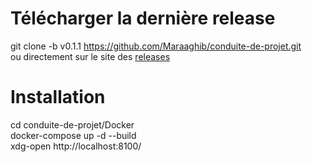 # Télécharger la dernière release
git clone -b v0.1.1 https://github.com/Maraaghib/conduite-de-projet.git</br>
ou directement sur le site des [releases](https://github.com/Maraaghib/conduite-de-projet/releases)

# Installation
cd conduite-de-projet/Docker</br>
docker-compose up -d --build</br>
xdg-open http://localhost:8100/
